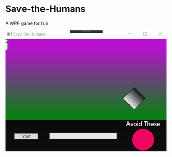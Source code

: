 # Save-the-Humans
A WPF game for fun

![Demo gif](https://github.com/fawks96/Save-the-Humans/blob/master/Savethehumans.gif)
